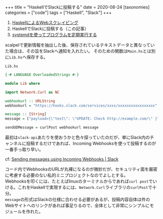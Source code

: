 +++
title = "HaskellでSlackに投稿する"
date = 2020-08-24
[taxonomies]
categories = ["code"]
tags = ["Haskell", "Slack"]
+++

1. [HaskellによるWebスクレイピング](@/posts/haskellscraping01.md)
2. HaskellでSlackに投稿する（この記事）
3. [systemdを使ってプログラムを定期実行する](@/posts/systemd-service.md)

scalpelで更新情報を抽出した後、保存されているテキストデータと異なっていた場合は、その旨をSlackへ通知を入れたい。
そのための関数は`Main.hs`とは別に`Lib.hs`へ保存する。

`Lib.hs`

```hs
{-# LANGUAGE OverloadedStrings #-}

module Lib where

import Network.Curl as NC

webhookurl :: URLString
webhookurl = "https://hooks.slack.com/services/xxxx/xxxxxxxxxxxxxxxxx"

message :: [String]
message = ["payload={\"text\": \"UPDATE: Check http://example.com/\" }"]

sendUDMessage = curlPost webhookurl message
```

最初は`slack-api`あたりを使おうかと色々探っていたのだが、単にSlack内のチャンネルに投稿するだけであれば、Incoming Webhooksを使って投稿するのが一番手っ取り早い。

cf: [Sending messages using Incoming Webhooks \| Slack](https://api.slack.com/messaging/webhooks)

コード内でWebhooksのURLが丸裸になるのが微妙だが、セキュリティ面を厳密に考慮する必要のない私的ミニプロジェクトなのでよしとする。  
Webhooksを叩くには、たとえばlinuxのターミナルからであれば`curl post`でいける。これをHaskellで実現するには、`Network.Curl`ライブラリの`curlPost`で十分。  
`message`の形式はSlackの仕様に合わせる必要があるが、投稿内容自体は件のWebサイトへのリンクがあれば事足りるので、全体として非常にシンプルにモジュールを作れた。
